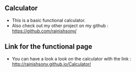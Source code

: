 ## Calculator
- This is a basic functional calculator.
- Also check out my other project on my github : https://github.com/rajnishsony/
## Link for the functional page
- You can have a look a look on the calculator with the link : http://rajnishsony.github.io/Calculator/
